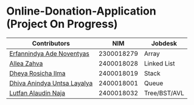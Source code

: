 # Online-Donation-Application (Project On Progress)

|                            Contributors                         |     NIM    |    Jobdesk   |
|-----------------------------------------------------------------|------------|--------------|
| [Erfannindya Ade Noventyas](https://github.com/Erfann279)       | 2300018279 | Array        |
| [Allea Zahva](https://github.com/allea-prog)                    | 2400018028 | Linked List  |
| [Dheya Rosicha Ilma](https://github.com/Ilm4)                   | 2400018019 | Stack        |
| [Dhiva Anindya Untsa Layalya](https://github.com/dhivaanindyaa) | 2400018001 | Queue        |
| [Lutfan Alaudin Naja](https://github.com/Nekonepan)             | 2400018032 | Tree/BST/AVL |
